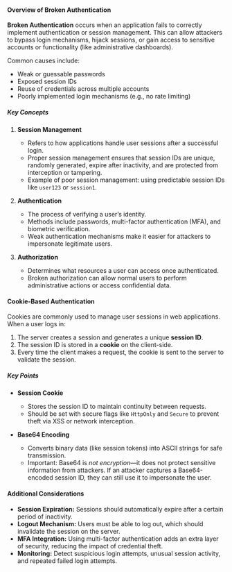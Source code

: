 

#### Overview of Broken Authentication
**Broken Authentication** occurs when an application fails to correctly implement authentication or session management. This can allow attackers to bypass login mechanisms, hijack sessions, or gain access to sensitive accounts or functionality (like administrative dashboards).  

Common causes include:  
- Weak or guessable passwords  
- Exposed session IDs  
- Reuse of credentials across multiple accounts  
- Poorly implemented login mechanisms (e.g., no rate limiting)  

##### Key Concepts
1. **Session Management**  
   - Refers to how applications handle user sessions after a successful login.  
   - Proper session management ensures that session IDs are unique, randomly generated, expire after inactivity, and are protected from interception or tampering.  
   - Example of poor session management: using predictable session IDs like `user123` or `session1`.  

2. **Authentication**  
   - The process of verifying a user’s identity.  
   - Methods include passwords, multi-factor authentication (MFA), and biometric verification.  
   - Weak authentication mechanisms make it easier for attackers to impersonate legitimate users.  

3. **Authorization**  
   - Determines what resources a user can access once authenticated.  
   - Broken authorization can allow normal users to perform administrative actions or access confidential data.  


#### Cookie-Based Authentication
Cookies are commonly used to manage user sessions in web applications. When a user logs in:  
1. The server creates a session and generates a unique **session ID**.  
2. The session ID is stored in a **cookie** on the client-side.  
3. Every time the client makes a request, the cookie is sent to the server to validate the session.  

##### Key Points
- **Session Cookie**  
  - Stores the session ID to maintain continuity between requests.  
  - Should be set with secure flags like `HttpOnly` and `Secure` to prevent theft via XSS or network interception.  

- **Base64 Encoding**  
  - Converts binary data (like session tokens) into ASCII strings for safe transmission.  
  - Important: Base64 is *not encryption*—it does not protect sensitive information from attackers. If an attacker captures a Base64-encoded session ID, they can still use it to impersonate the user.  


#### Additional Considerations
- **Session Expiration:** Sessions should automatically expire after a certain period of inactivity.  
- **Logout Mechanism:** Users must be able to log out, which should invalidate the session on the server.  
- **MFA Integration:** Using multi-factor authentication adds an extra layer of security, reducing the impact of credential theft.  
- **Monitoring:** Detect suspicious login attempts, unusual session activity, and repeated failed login attempts.
